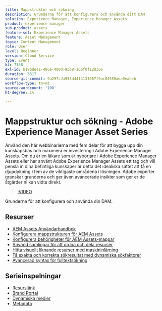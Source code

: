 ```yaml
---
title: Mappstruktur och sökning
description: Grunderna för att konfigurera och använda ditt DAM
solution: Experience Manager, Experience Manager Assets
product: experience manager
sub-product: assets
feature-set: Experience Manager Assets
feature: Asset Management
topic: Content Management
role: User
level: Beginner
version: Cloud Service
type: Event
kt: 7338
exl-id: b19bdea1-486a-400d-93b8-166f0f12d366
duration: 3317
source-git-commit: 9a297cda953d4414131657f9ac84580aea0eabeb
workflow-type: tm+mt
source-wordcount: '190'
ht-degree: 1%

---
```


# Mappstruktur och sökning - Adobe Experience Manager Asset Series

Använd den här webbinarierna med fem delar för att bygga upp din kunskapsbas och maximera er investering i Adobe Experience Manager Assets. Om du är en läkare som är nybörjare i Adobe Experience Manager Assets eller har använt Adobe Experience Manager Assets ett tag och vill pensla in dina befintliga kunskaper är detta det idealiska sättet att få en djupdykning i fem av de viktigaste områdena i lösningen. Adobe experter granskar grunderna och ger även avancerade insikter som ger er de åtgärder ni kan vidta direkt.

>[!VIDEO](https://video.tv.adobe.com/v/332135/?quality=12&learn=on&hidetitle=true)

Grunderna för att konfigurera och använda din DAM.

## Resurser

* [AEM Assets Användarhandbok](https://experienceleague.adobe.com/docs/experience-manager-65/assets/home.html)
* [Konfigurera mappstrukturen för AEM Assets](https://experienceleague.adobe.com/docs/experience-manager-learn/assets/configuring/baseline-folders.html)
* [Konfigurera behörigheter för AEM Assets-mappar](https://experienceleague.adobe.com/docs/experience-manager-learn/assets/configuring/baseline-permissions.html)
* [Använd samlingar för att ordna och dela resurser](https://experienceleague.adobe.com/docs/experience-manager-learn/assets/search-and-discovery/collections.html)
* [Hitta visuellt liknande resurser med maskininlärning](https://experienceleague.adobe.com/docs/experience-manager-learn/assets/search-and-discovery/search.html)
* [Få exakta och korrekta sökresultat med dynamiska sökfaktorer](https://experienceleague.adobe.com/docs/experience-manager-learn/assets/search-and-discovery/search.html)
* [Avancerad syntax för fulltextsökning](https://experienceleague.adobe.com/docs/experience-manager-64/assets/using/gql-search.html?lang=en#using)

## Serieinspelningar

* [Resurslänk](asset-link.md)
* [Brand Portal](brand-portal.md)
* [Dynamiska medier](dynamic-media.md)
* [Metadata](metadata.md)

